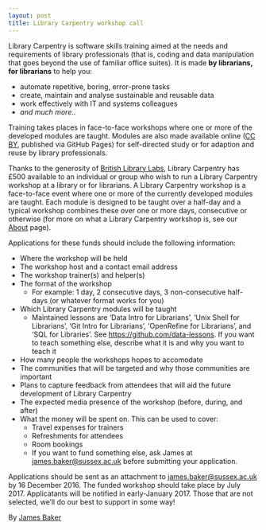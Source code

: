 ```yaml
---
layout: post
title: Library Carpentry workshop call
---
```


Library Carpentry is software skills training aimed at the needs and requirements of library professionals (that is, coding and data manipulation that goes beyond the use of familiar office suites). It is made **by librarians, for librarians** to help you:

- automate repetitive, boring, error-prone tasks
- create, maintain and analyse sustainable and reusable data
- work effectively with IT and systems colleagues
- *and much more..*

Training takes places in face-to-face workshops where one or more of the developed modules are taught. Modules are also made available online ([CC BY](http://data-lessons.github.io/library-data-intro/license/), published via GitHub Pages) for self-directed study or for adaption and reuse by library professionals.

Thanks to the generosity of [British Library Labs](http://labs.bl.uk/), Library Carpentry has £500 available to an individual or group who wish to run a Library Carpentry workshop at a library or for librarians. A Library Carpentry workshop is a face-to-face event where one or more of the currently developed modules are taught. Each module is designed to be taught over a half-day and a typical workshop combines these over one or more days, consecutive or otherwise (for more on what a Library Carpentry workshop is, see our [About](http://librarycarpentry.github.io/about/) page).

Applications for these funds should include the following information:

- Where the workshop will be held
- The workshop host and a contact email address
- The workshop trainer(s) and helper(s)
- The format of the workshop
	- For example: 1 day, 2 consecutive days, 3 non-consecutive half-days (or whatever format works for you)
- Which Library Carpentry modules will be taught
	- Maintained lessons are ‘Data Intro for Librarians’, ‘Unix Shell for Librarians’, ‘Git Intro for Librarians’, ‘OpenRefine for Librarians’, and ‘SQL for Libraries’. See https://github.com/data-lessons. If you want to teach something else, describe what it is and why you want to teach it
- How many people the workshops hopes to accomodate
- The communities that will be targeted and why those communities are important
- Plans to capture feedback from attendees that will aid the future development of Library Carpentry
- The expected media presence of the workshop (before, during, and after)
- What the money will be spent on. This can be used to cover:
	- Travel expenses for trainers
	- Refreshments for attendees
	- Room bookings
	- If you want to fund something else, ask James at [james.baker@sussex.ac.uk](mailto:james.baker@sussex.ac.uk) before submitting your application.

Applications should be sent as an attachment to [james.baker@sussex.ac.uk](mailto:james.baker@sussex.ac.uk) by 16 December 2016. The funded workshop should take place by July 2017. Applicatants will be notified in early-January 2017. Those that are not selected, we’ll do our best to support in some way!

By [James Baker](drjwbaker)